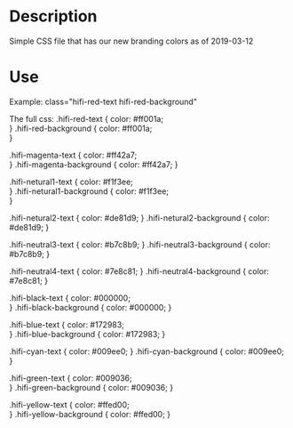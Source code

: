 # Description

Simple CSS file that has our new branding colors as of 2019-03-12

# Use

Example: 
class="hifi-red-text hifi-red-background"

The full css:
.hifi-red-text {
    color: #ff001a;   
}
.hifi-red-background {
    color: #ff001a;       
}

.hifi-magenta-text {
    color: #ff42a7;    
}
.hifi-magenta-background {
    color: #ff42a7;
}

.hifi-netural1-text {
    color: #f1f3ee;   
}
.hifi-netural1-background {
    color: #f1f3ee;  
}

.hifi-netural2-text {
    color: #de81d9;
}
.hifi-netural2-background {
    color: #de81d9;
}

.hifi-neutral3-text {
    color: #b7c8b9;
}
.hifi-neutral3-background {
    color: #b7c8b9;
}

.hifi-neutral4-text {
    color: #7e8c81;
}
.hifi-neutral4-background {
    color: #7e8c81;
}

.hifi-black-text {
    color: #000000;   
}
.hifi-black-background {
    color: #000000;
}

.hifi-blue-text {
    color: #172983;   
}
.hifi-blue-background {
    color: #172983;
}

.hifi-cyan-text {
    color: #009ee0;
}
.hifi-cyan-background {
    color: #009ee0;
}

.hifi-green-text {
    color: #009036;    
}
.hifi-green-background {
    color: #009036;
}

.hifi-yellow-text {
    color: #ffed00;  
}
.hifi-yellow-background {
    color: #ffed00;
}